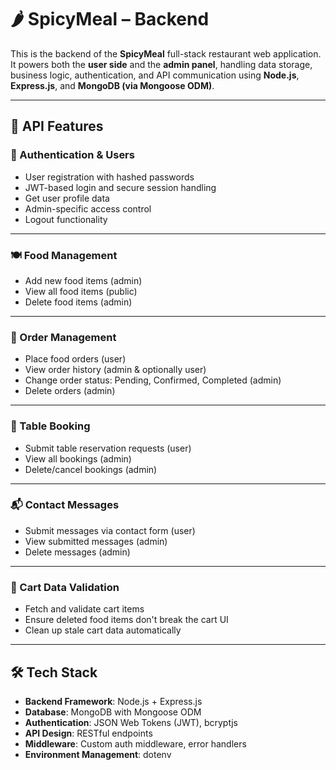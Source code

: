 # 🌶️ SpicyMeal – Backend

This is the backend of the **SpicyMeal** full-stack restaurant web application. It powers both the **user side** and the **admin panel**, handling data storage, business logic, authentication, and API communication using **Node.js**, **Express.js**, and **MongoDB (via Mongoose ODM)**.

---

## 🚀 API Features

### 👥 Authentication & Users

- User registration with hashed passwords
- JWT-based login and secure session handling
- Get user profile data
- Admin-specific access control
- Logout functionality

---

### 🍽️ Food Management

- Add new food items (admin)
- View all food items (public)
- Delete food items (admin)

---

### 🛒 Order Management

- Place food orders (user)
- View order history (admin & optionally user)
- Change order status: Pending, Confirmed, Completed (admin)
- Delete orders (admin)

---

### 📅 Table Booking

- Submit table reservation requests (user)
- View all bookings (admin)
- Delete/cancel bookings (admin)

---

### 📬 Contact Messages

- Submit messages via contact form (user)
- View submitted messages (admin)
- Delete messages (admin)

---

### 🧺 Cart Data Validation

- Fetch and validate cart items
- Ensure deleted food items don't break the cart UI
- Clean up stale cart data automatically

---

## 🛠️ Tech Stack

- **Backend Framework**: Node.js + Express.js
- **Database**: MongoDB with Mongoose ODM
- **Authentication**: JSON Web Tokens (JWT), bcryptjs
- **API Design**: RESTful endpoints
- **Middleware**: Custom auth middleware, error handlers
- **Environment Management**: dotenv
